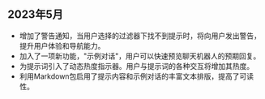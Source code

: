 ## 2023年5月

- 增加了警告通知，当用户选择的过滤器下找不到提示时，将向用户发出警告，提升用户体验和导航能力。
- 加入了一项新功能，"示例对话"，用户可以快速预览聊天机器人的预期回复。
- 为提示词引入了动态热度指示器。用户与提示词的各种交互将增加其热度。
- 利用Markdown包启用了提示内容和示例对话的丰富文本排版，提高了可读性。

